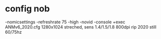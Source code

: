# config nob

-nomicsettings -refreshrate 75 -high -novid -console +exec ANMv6_2020.cfg
1280x1024 streched, sens 1.4/1.5/1.8 800dpi
rip 2020 still 60/75hz 

